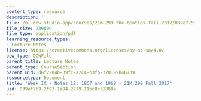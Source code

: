 ```yaml
---
content_type: resource
description: ''
file: /ol-ocw-studio-app/courses/21m-299-the-beatles-fall-2017/039ef7592f931a94277911bc8c38888a_MIT21M_299F17_Notes12.pdf
file_size: 239809
file_type: application/pdf
learning_resource_types:
- Lecture Notes
license: https://creativecommons.org/licenses/by-nc-sa/4.0/
ocw_type: OCWFile
parent_title: Lecture Notes
parent_type: CourseSection
parent_uid: d6f2204b-39fc-a2c4-b3fb-370199b40739
resourcetype: Document
title: 'Week IX - Notes 12: 1967 and 1968 - 21M.299 Fall 2017'
uid: 039ef759-2f93-1a94-2779-11bc8c38888a
---
```

